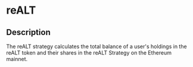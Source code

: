 # reALT

## Description

The reALT strategy calculates the total balance of a user's holdings in the reALT token and their shares in the reALT Strategy on the Ethereum mainnet.
